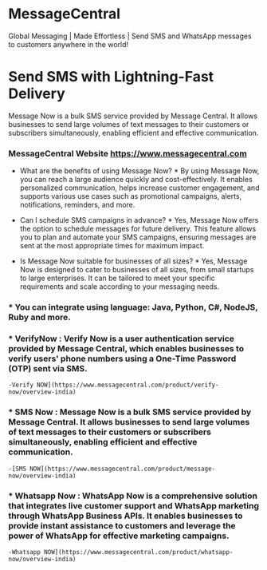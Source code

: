# MessageCentral
Global Messaging  | Made Effortless | Send SMS and WhatsApp messages to customers anywhere in the world!

# Send SMS with Lightning-Fast Delivery

Message Now is a bulk SMS service provided by Message Central. It allows businesses to send large volumes of text messages to their customers or subscribers simultaneously, enabling efficient and effective communication.

### MessageCentral Website https://www.messagecentral.com

- What are the benefits of using Message Now?
		* By using Message Now, you can reach a large audience quickly and cost-effectively. It enables personalized communication, helps increase customer 			engagement, and supports various use cases such as promotional campaigns, alerts, notifications, reminders, and more.

- Can I schedule SMS campaigns in advance?
			* Yes, Message Now offers the option to schedule messages for future delivery. This feature allows you to plan and automate your SMS campaigns, ensuring messages are sent at the most appropriate times for maximum impact.

- Is Message Now suitable for businesses of all sizes?
			* Yes, Message Now is designed to cater to businesses of all sizes, from small startups to large enterprises. It can be tailored to meet your specific requirements and scale according to your messaging needs.


### * You can integrate using language: Java, Python, C#, NodeJS, Ruby and more.
	
### * VerifyNow : Verify Now is a user authentication service provided by Message Central, which enables businesses to verify users' phone numbers using a One-Time Password (OTP) sent via SMS.
	-Verify NOW](https://www.messagecentral.com/product/verify-now/overview-india)

### * SMS Now : Message Now is a bulk SMS service provided by Message Central. It allows businesses to send large volumes of text messages to their customers or subscribers simultaneously, enabling efficient and effective communication.
	-[SMS NOW](https://www.messagecentral.com/product/message-now/overview-india)

### * Whatsapp Now : WhatsApp Now is a comprehensive solution that integrates live customer support and WhatsApp marketing through WhatsApp Business APIs. It enables businesses to provide instant assistance to customers and leverage the power of WhatsApp for effective marketing campaigns.
	-Whatsapp NOW](https://www.messagecentral.com/product/whatsapp-now/overview-india)

